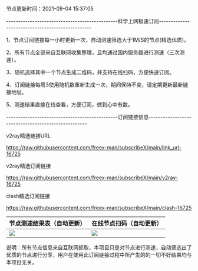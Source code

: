 节点更新时间：2021-09-04 15:37:05 <!-- 星期 6 -->

-----------------------------------------------科学上网极速订阅-------------------------------------------------

1、节点订阅链接每一小时更新一次，自动测速筛选大于1M/S的节点(精选优质)。

2、所有节点全部来自互联网收集整理，且均通过国内服务器进行测速（三次测速）。

3、随机选择其中一个节点生成二维码，并支持在线扫码，方便快速订阅。

4、订阅链接每周3使用随机数重新生成一次，期间保持不变，请定期更新最新链接地址。

5、测速结果直接在线查看，方便订阅，做到心中有数。

-----------------------------------------------订阅链接信息----------------------------------------------------

v2ray精选链接URL

https://raw.githubusercontent.com/freex-man/subscribeX/main/link_url-16725


v2ray精选订阅链接

https://raw.githubusercontent.com/freex-man/subscribeX/main/v2ray-16725


clash精选订阅链接

https://raw.githubusercontent.com/freex-man/subscribeX/main/clash-16725


|节点测速结果表（自动更新）|在线节点扫码（自动更新）|
|---------------------------------------------|---------------------------------------------|
|<img src="https://raw.githubusercontent.com/freex-man/subscribeX/main/speed.png"/>|<img src="https://raw.githubusercontent.com/freex-man/subscribeX/main/qrcode.png">|

说明：所有节点信息来自互联网抓取，本项目只是对节点进行测速，自动筛选出了优质的节点进行分享，用户在使用此订阅链接过程中所产生的的一切不好结果均与本项目无关。
